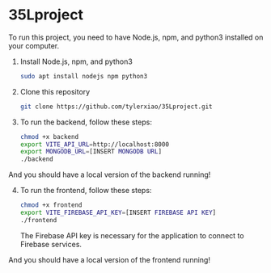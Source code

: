 # 35Lproject


To run this project, you need to have Node.js, npm, and python3 installed on your computer.
1. Install Node.js, npm, and python3
    ```bash
    sudo apt install nodejs npm python3
    ```
2. Clone this repository
    ```bash
    git clone https://github.com/tylerxiao/35Lproject.git
    ```
3. To run the backend, follow these steps:
    ```bash
    chmod +x backend
    export VITE_API_URL=http://localhost:8000
    export MONGODB_URL=[INSERT MONGODB URL]
    ./backend
    ```
And you should have a local version of the backend running!

4. To run the frontend, follow these steps:
    ```bash
    chmod +x frontend
    export VITE_FIREBASE_API_KEY=[INSERT FIREBASE API KEY]
    ./frontend
    ```
    The Firebase API key is necessary for the application to connect to Firebase services.

And you should have a local version of the frontend running!


